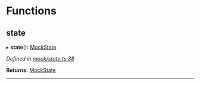 

# Functions

<a id="state"></a>

##  state

▸ **state**(): [MockState](_mock_types_d_.md#mockstate)

*Defined in [mock/state.ts:38](https://github.com/polkadot-js/api/blob/d9b05cf/packages/api-provider/src/mock/state.ts#L38)*

**Returns:** [MockState](_mock_types_d_.md#mockstate)

___

